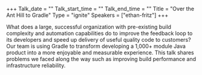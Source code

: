+++
Talk_date = ""
Talk_start_time = ""
Talk_end_time = ""
Title = "Over the Ant Hill to Gradle"
Type = "ignite"
Speakers = ["ethan-fritz"]
+++

What does a large, successful organization with pre-existing build complexity and automation capabilities do to improve the feedback loop to its developers and speed up delivery of useful quality code to customers? Our team is using Gradle to transform developing a 1,000+ module Java product into a more enjoyable and measurable experience. This talk shares problems we faced along the way such as improving build performance and infrastructure reliability.
